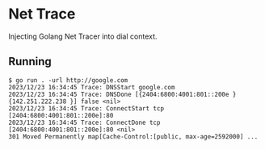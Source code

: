 # Net Trace

Injecting Golang Net Tracer into dial context.

## Running

```golang
$ go run . -url http://google.com
2023/12/23 16:34:45 Trace: DNSStart google.com
2023/12/23 16:34:45 Trace: DNSDone [{2404:6800:4001:801::200e } {142.251.222.238 }] false <nil>
2023/12/23 16:34:45 Trace: ConnectStart tcp [2404:6800:4001:801::200e]:80
2023/12/23 16:34:45 Trace: ConnectDone tcp [2404:6800:4001:801::200e]:80 <nil>
301 Moved Permanently map[Cache-Control:[public, max-age=2592000] ...
```
